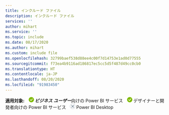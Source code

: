 ```yaml
---
title: インクルード ファイル
description: インクルード ファイル
services: ''
author: mihart
ms.service: ''
ms.topic: include
ms.date: 08/17/2020
ms.author: mihart
ms.custom: include file
ms.openlocfilehash: 32799baef538d88ee4c00f7d14753e1ad0d77555
ms.sourcegitcommit: f73ea4b9116ad186817ec5cc5d5f487d49cc0cb0
ms.translationtype: HT
ms.contentlocale: ja-JP
ms.lasthandoff: 08/20/2020
ms.locfileid: "91983450"
---
```

<Token>**適用対象:** ![○](media/yes.png)***ビジネス ユーザー***向けの Power BI サービス ![○](media/yes.png)デザイナーと開発者向けの Power BI サービス ![×](media/no.png)Power BI Desktop </Token>